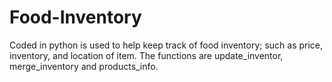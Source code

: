 # Food-Inventory
Coded in python is used to help keep track of food inventory; such as price, inventory, and location of item.
The functions are update_inventor, merge_inventory and products_info.
